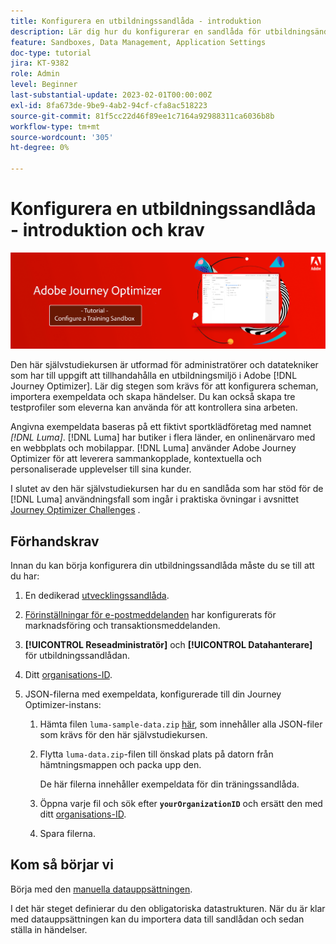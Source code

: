 ```yaml
---
title: Konfigurera en utbildningssandlåda - introduktion
description: Lär dig hur du konfigurerar en sandlåda för utbildningsändamål. Gå igenom stegen som krävs för att konfigurera scheman, importera exempeldata och skapa händelser.
feature: Sandboxes, Data Management, Application Settings
doc-type: tutorial
jira: KT-9382
role: Admin
level: Beginner
last-substantial-update: 2023-02-01T00:00:00Z
exl-id: 8fa673de-9be9-4ab2-94cf-cfa8ac518223
source-git-commit: 81f5cc22d46f89ee1c7164a92988311ca6036b8b
workflow-type: tm+mt
source-wordcount: '305'
ht-degree: 0%

---
```


# Konfigurera en utbildningssandlåda - introduktion och krav

![Självstudiekurs om banderoll - Konfigurera en utbildningstandlåda](./assets/ajo-banner-configure-training-sandbox.png)

Den här självstudiekursen är utformad för administratörer och datatekniker som har till uppgift att tillhandahålla en utbildningsmiljö i Adobe [!DNL Journey Optimizer]. Lär dig stegen som krävs för att konfigurera scheman, importera exempeldata och skapa händelser. Du kan också skapa tre testprofiler som eleverna kan använda för att kontrollera sina arbeten.

Angivna exempeldata baseras på ett fiktivt sportklädföretag med namnet _[!DNL Luma]_. [!DNL Luma] har butiker i flera länder, en onlinenärvaro med en webbplats och mobilappar. [!DNL Luma] använder Adobe Journey Optimizer för att leverera sammankopplade, kontextuella och personaliserade upplevelser till sina kunder.

I slutet av den här självstudiekursen har du en sandlåda som har stöd för de [!DNL Luma] användningsfall som ingår i praktiska övningar i avsnittet [Journey Optimizer Challenges](/help/challenges/introduction-and-prerequisites.md) .

## Förhandskrav

Innan du kan börja konfigurera din utbildningssandlåda måste du se till att du har:

1. En dedikerad [utvecklingssandlåda](https://experienceleague.adobe.com/docs/journey-optimizer-learn/tutorials/access-control/create-and-manage-sandboxes.html?lang=en).

1. [Förinställningar för e-postmeddelanden](https://experienceleague.adobe.com/docs/journey-optimizer-learn/tutorials/configuration/channel-configuration/set-up-email-channel.html?lang=en) har konfigurerats för marknadsföring och transaktionsmeddelanden.

1. **[!UICONTROL Reseadministratör]** och **[!UICONTROL Datahanterare]** för utbildningssandlådan.

1. Ditt [organisations-ID](https://experienceleague.adobe.com/docs/core-services/interface/administration/organizations.html?lang=sv).

1. JSON-filerna med exempeldata, konfigurerade till din Journey Optimizer-instans:

   1. Hämta filen `luma-sample-data.zip` [här](/help/tutorial-configure-a-training-sandbox/assets/luma-data/luma-sample-data.zip), som innehåller alla JSON-filer som krävs för den här självstudiekursen.

   1. Flytta `luma-data.zip`-filen till önskad plats på datorn från hämtningsmappen och packa upp den.

      De här filerna innehåller exempeldata för din träningssandlåda.

   1. Öppna varje fil och sök efter **`yourOrganizationID`** och ersätt den med ditt [organisations-ID](https://experienceleague.adobe.com/docs/core-services/interface/administration/organizations.html?lang=sv).

   1. Spara filerna.

## Kom så börjar vi

Börja med den [manuella datauppsättningen](/help/tutorial-configure-a-training-sandbox/manual-data-set-up.md).

I det här steget definierar du den obligatoriska datastrukturen. När du är klar med datauppsättningen kan du importera data till sandlådan och sedan ställa in händelser.

